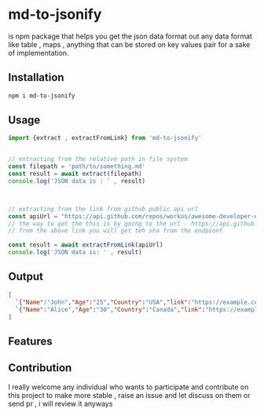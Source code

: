 # md-to-jsonify 
 
is npm package that helps you get the json data format out any data format like table , maps , anything that can be stored on key values pair for a sake of implementation.


## Installation

```bash 
npm i md-to-jsonify
```



## Usage 

```jsx 
import {extract , extractFromLink} from 'md-to-jsonify'


// extracting from the relative path in file system
const filepath = 'path/to/something.md'
const result = await extract(filepath)
console.log('JSON data is : ' , result)



// extracting from the link from github public api url 
const apiUrl = "https://api.github.com/repos/workos/awesome-developer-experience/git/blobs/{sha}"
// the way to get the this is by going to the url - https://api.github.com/repos/workos/awesome-developer-experience/git/trees/master
// from the above link you will get teh sha from the endpiont 

const result = await extractFromLink(apiUrl)
console.log('JSON data is: ' , result)
```
## Output

```json
[
  `{"Name":"John","Age":"25","Country":"USA","link":"https://example.com/john","Website":"John's Website"}`,
  `{"Name":"Alice","Age":"30","Country":"Canada","link":"https://example.com/alice","Website":"Alice's Website"}`
]
```


## Features 



## Contribution 

I really welcome any individual who wants to participate and contribute on this project to make more stable , raise an issue and let discuss on them or send pr , i will review it anyways



